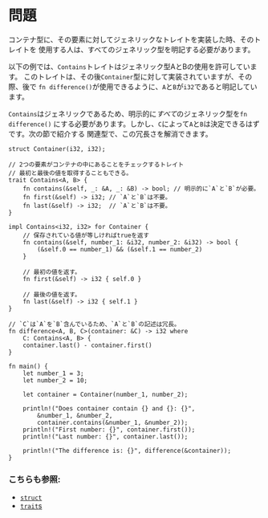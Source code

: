 # 問題

コンテナ型に、その要素に対してジェネリックなトレイトを実装した時、そのトレイトを
使用する人は、すべてのジェネリック型を明記する必要があります。

以下の例では、`Contains`トレイトはジェネリック型AとBの使用を許可しています。
このトレイトは、その後`Container`型に対して実装されていますが、その際、後で
`fn difference()`が使用できるように、`A`と`B`が`i32`であると明記しています。

`Contains`はジェネリックであるため、明示的に*すべて*のジェネリック型を`fn difference()`
にする必要があります。しかし、`C`によって`A`と`B`は決定できるはずです。次の節で紹介する
関連型で、この冗長さを解消できます。

```rust,editable
struct Container(i32, i32);

// 2つの要素がコンテナの中にあることをチェックするトレイト
// 最初と最後の値を取得することもできる。
trait Contains<A, B> {
    fn contains(&self, _: &A, _: &B) -> bool; // 明示的に`A`と`B`が必要。
    fn first(&self) -> i32; // `A`と`B`は不要。
    fn last(&self) -> i32;  // `A`と`B`は不要。
}

impl Contains<i32, i32> for Container {
    // 保存されている値が等しければtrueを返す
    fn contains(&self, number_1: &i32, number_2: &i32) -> bool {
        (&self.0 == number_1) && (&self.1 == number_2)
    }

    // 最初の値を返す。
    fn first(&self) -> i32 { self.0 }

    // 最後の値を返す。
    fn last(&self) -> i32 { self.1 }
}

// `C`は`A`を`B`含んでいるため、`A`と`B`の記述は冗長。
fn difference<A, B, C>(container: &C) -> i32 where
    C: Contains<A, B> {
    container.last() - container.first()
}

fn main() {
    let number_1 = 3;
    let number_2 = 10;

    let container = Container(number_1, number_2);

    println!("Does container contain {} and {}: {}",
        &number_1, &number_2,
        container.contains(&number_1, &number_2));
    println!("First number: {}", container.first());
    println!("Last number: {}", container.last());

    println!("The difference is: {}", difference(&container));
}
```

### こちらも参照:

- [`struct`][structs]
- [`trait`s][traits]

[structs]: ../../custom_types/structs.md
[traits]: ../../trait.md
